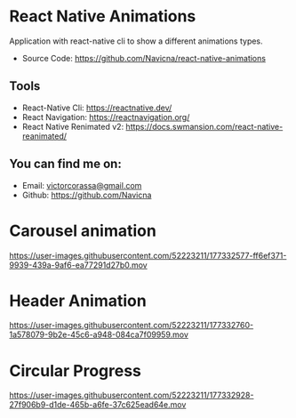 # React Native Animations

Application with react-native cli to show a different animations types.

- Source Code: https://github.com/Navicna/react-native-animations

## Tools
- React-Native Cli: https://reactnative.dev/
- React Navigation: https://reactnavigation.org/
- React Native Renimated v2: https://docs.swmansion.com/react-native-reanimated/

## You can find me on:

- Email: victorcorassa@gmail.com
- Github: https://github.com/Navicna

# Carousel animation
https://user-images.githubusercontent.com/52223211/177332577-ff6ef371-9939-439a-9af6-ea77291d27b0.mov

# Header Animation
https://user-images.githubusercontent.com/52223211/177332760-1a578079-9b2e-45c6-a948-084ca7f09959.mov

# Circular Progress
https://user-images.githubusercontent.com/52223211/177332928-27f906b9-d1de-465b-a6fe-37c625ead64e.mov

